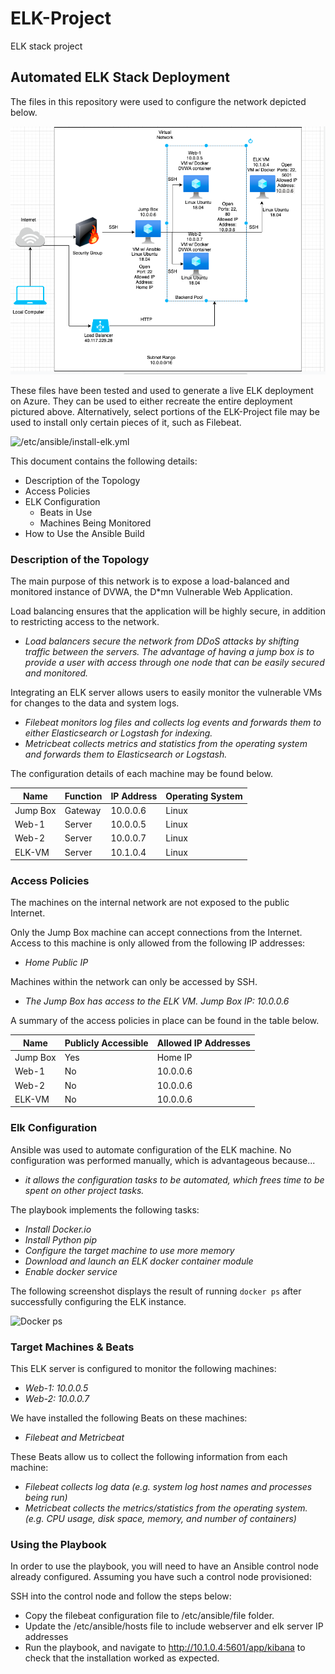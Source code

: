# ELK-Project
ELK stack project
## Automated ELK Stack Deployment

The files in this repository were used to configure the network depicted below.

![Project Diagram](https://github.com/awatson33/ELK-Project/blob/main/Diagrams/Project%20Diagram.png)

These files have been tested and used to generate a live ELK deployment on Azure. They can be used to either recreate the entire deployment pictured above. Alternatively, select portions of the ELK-Project file may be used to install only certain pieces of it, such as Filebeat.

![/etc/ansible/install-elk.yml](https://drive.google.com/file/d/13iOd8zkIR63NfUnccIBv_QNLCDzR5Chf/view?usp=sharing)

This document contains the following details:
- Description of the Topology
- Access Policies
- ELK Configuration
  - Beats in Use
  - Machines Being Monitored
- How to Use the Ansible Build


### Description of the Topology

The main purpose of this network is to expose a load-balanced and monitored instance of DVWA, the D*mn Vulnerable Web Application.

Load balancing ensures that the application will be highly secure, in addition to restricting access to the network.
- _Load balancers secure the network from DDoS attacks by shifting traffic between the servers. The advantage of having a jump box is to provide a user with access through one node that can be easily secured and monitored._

Integrating an ELK server allows users to easily monitor the vulnerable VMs for changes to the data and system logs.
- _Filebeat monitors log files and collects log events and forwards them to either Elasticsearch or Logstash for indexing._
- _Metricbeat collects metrics and statistics from the operating system and forwards them to Elasticsearch or Logstash._

The configuration details of each machine may be found below.

| Name     | Function | IP Address | Operating System |
|----------|----------|------------|------------------|
| Jump Box | Gateway  | 10.0.0.6   | Linux            |
| Web-1    | Server   | 10.0.0.5   | Linux            |
| Web-2    | Server   | 10.0.0.7   | Linux            |
| ELK-VM   | Server   | 10.1.0.4   | Linux            |

### Access Policies

The machines on the internal network are not exposed to the public Internet.

Only the Jump Box machine can accept connections from the Internet. Access to this machine is only allowed from the following IP addresses:
- _Home Public IP_

Machines within the network can only be accessed by SSH.
- _The Jump Box has access to the ELK VM. Jump Box IP: 10.0.0.6_

A summary of the access policies in place can be found in the table below.

| Name     | Publicly Accessible | Allowed IP Addresses |
|----------|---------------------|----------------------|
| Jump Box | Yes                 | Home IP              |
| Web-1    | No                  | 10.0.0.6             |
| Web-2    | No                  | 10.0.0.6             |
| ELK-VM   | No                  | 10.0.0.6             |

### Elk Configuration

Ansible was used to automate configuration of the ELK machine. No configuration was performed manually, which is advantageous because...
- _it allows the configuration tasks to be automated, which frees time to be spent on other project tasks._

The playbook implements the following tasks:
- _Install Docker.io_
- _Install Python pip_
- _Configure the target machine to use more memory_
- _Download and launch an ELK docker container module_
- _Enable docker service_

The following screenshot displays the result of running `docker ps` after successfully configuring the ELK instance.

![Docker ps](https://drive.google.com/file/d/1g4lXolJea4wgL23JHesf86MxO2P1sVse/view?usp=sharing)

### Target Machines & Beats
This ELK server is configured to monitor the following machines:
- _Web-1: 10.0.0.5_
- _Web-2: 10.0.0.7_

We have installed the following Beats on these machines:
- _Filebeat and Metricbeat_

These Beats allow us to collect the following information from each machine:
- _Filebeat collects log data (e.g. system log host names and processes being run)_
- _Metricbeat collects the metrics/statistics from the operating system. (e.g. CPU usage, disk space, memory, and number of containers)_

### Using the Playbook
In order to use the playbook, you will need to have an Ansible control node already configured. Assuming you have such a control node provisioned:

SSH into the control node and follow the steps below:
- Copy the filebeat configuration file to /etc/ansible/file folder.
- Update the /etc/ansible/hosts file to include webserver and elk server IP addresses
- Run the playbook, and navigate to http://10.1.0.4:5601/app/kibana to check that the installation worked as expected.
